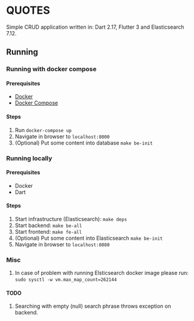 # QUOTES
Simple CRUD application written in: Dart 2.17, Flutter 3 and Elasticsearch 7.12.


## Running

### Running with docker compose

#### Prerequisites
- [Docker](https://www.docker.com/)
- [Docker Compose](https://docs.docker.com/compose/)

#### Steps
1. Run `docker-compose up`
2. Navigate in browser to `localhost:8000`
3. (Optional) Put some content into database `make be-init`

### Running locally

#### Prerequisites
- Docker
- Dart

#### Steps
1. Start infrastructure (Elasticsearch): `make deps`
2. Start backend: `make be-all`
3. Start frontend: `make fe-all`
4. (Optional) Put some content into Elasticsearch `make be-init`
5. Navigate in browser to `localhost:8080`


### Misc
1. In case of problem with running Elsticsearch docker image please run: `sudo sysctl -w vm.max_map_count=262144`

#### TODO
1. Searching with empty (null) search phrase throws exception on backend.